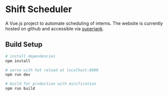 # Shift Scheduler

A Vue.js project to automate scheduling of interns. The website is currently 
hosted on github and accessible via [superjank](http://www.superjank.com).

## Build Setup

``` bash
# install dependencies
npm install

# serve with hot reload at localhost:8080
npm run dev

# build for production with minification
npm run build
```